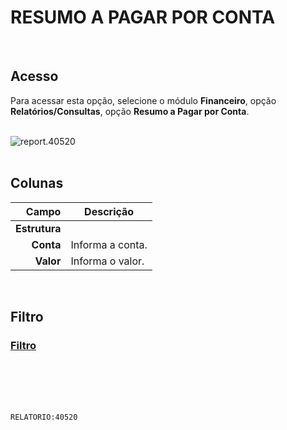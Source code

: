# RESUMO A PAGAR POR CONTA
<br>

## Acesso
Para acessar esta opção, selecione o módulo **Financeiro**, opção **Relatórios/Consultas**, opção **Resumo a Pagar por Conta**.
<br>
<br>

![report.40520](https://raw.githubusercontent.com/netforcews/docs-siscom/master/relatorios/imagens/report.40520.png)
<br>
<br>

## Colunas
Campo | Descrição
--:|---
**Estrutura** | 
**Conta** | Informa a conta.
**Valor** | Informa o valor.
<br>

## Filtro
### [Filtro](/geral/rep-filtro-fin-pagar-resumo.md)
<br>
<br>
<br>
<br>

```RELATORIO:40520```
